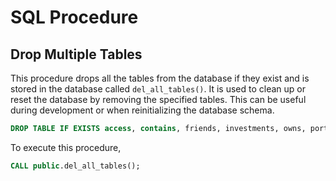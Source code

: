 # SQL Procedure

## Drop Multiple Tables
This procedure drops all the tables from the database if they exist and is stored in the database called `del_all_tables()`. It is used to clean up or reset the database by removing the specified tables. This can be useful during development or when reinitializing the database schema.

```sql
DROP TABLE IF EXISTS access, contains, friends, investments, owns, portfolios, request_timeout, reviews, stocks, stocks_daily, stocks_list, users;
```

To execute this procedure, 
```sql
CALL public.del_all_tables();
```